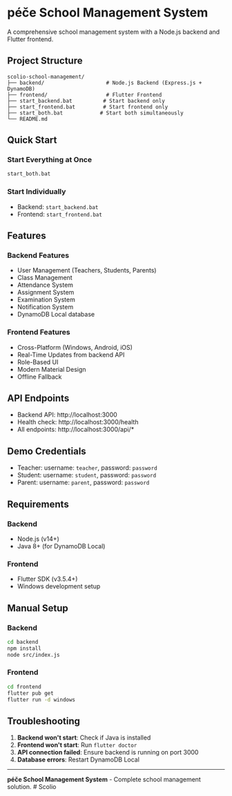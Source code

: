 # péče School Management System

A comprehensive school management system with a Node.js backend and Flutter frontend.

## Project Structure

```
scolio-school-management/
├── backend/                    # Node.js Backend (Express.js + DynamoDB)
├── frontend/                   # Flutter Frontend
├── start_backend.bat          # Start backend only
├── start_frontend.bat         # Start frontend only
├── start_both.bat            # Start both simultaneously
└── README.md
```

## Quick Start

### Start Everything at Once
```bash
start_both.bat
```

### Start Individually
- Backend: `start_backend.bat`
- Frontend: `start_frontend.bat`

## Features

### Backend Features
- User Management (Teachers, Students, Parents)
- Class Management
- Attendance System
- Assignment System
- Examination System
- Notification System
- DynamoDB Local database

### Frontend Features
- Cross-Platform (Windows, Android, iOS)
- Real-Time Updates from backend API
- Role-Based UI
- Modern Material Design
- Offline Fallback

## API Endpoints

- Backend API: http://localhost:3000
- Health check: http://localhost:3000/health
- All endpoints: http://localhost:3000/api/*

## Demo Credentials

- Teacher: username: `teacher`, password: `password`
- Student: username: `student`, password: `password`
- Parent: username: `parent`, password: `password`

## Requirements

### Backend
- Node.js (v14+)
- Java 8+ (for DynamoDB Local)

### Frontend
- Flutter SDK (v3.5.4+)
- Windows development setup

## Manual Setup

### Backend
```bash
cd backend
npm install
node src/index.js
```

### Frontend
```bash
cd frontend
flutter pub get
flutter run -d windows
```

## Troubleshooting

1. **Backend won't start**: Check if Java is installed
2. **Frontend won't start**: Run `flutter doctor`
3. **API connection failed**: Ensure backend is running on port 3000
4. **Database errors**: Restart DynamoDB Local

---

**péče School Management System** - Complete school management solution. #   S c o l i o  
 